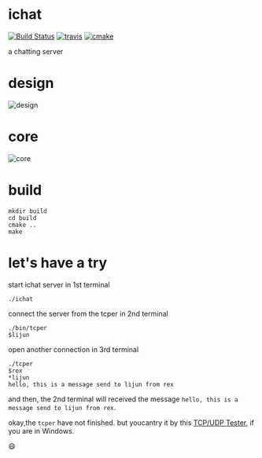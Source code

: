 # ichat #

[![Build Status](https://drone.io/github.com/duguying/ichat/status.png)](https://drone.io/github.com/duguying/ichat/latest)
[![travis](https://api.travis-ci.org/duguying/ichat.png)](https://travis-ci.org/duguying/ichat)
[![cmake](http://www.cmake.org/cmake/img/CMake-logo-triangle-download.jpg)](http://www.cmake.org/)

a chatting server

# design #

![design](https://rawgithub.com/duguying/ichat/master/docs/design.svg)

# core #
![core](https://rawgithub.com/duguying/ichat/master/docs/core.svg)

# build #

```shell
mkdir build
cd build
cmake ..
make
```

# let's have a try #

start ichat server in 1st terminal
>
```shell
./ichat
```

connect the server from the tcper in 2nd terminal
>
```shell
./bin/tcper
$lijun
```

open another connection in 3rd terminal
>
```shell
./tcper
$rex
*lijun
hello, this is a message send to lijun from rex
```

and then, the 2nd terminal will received the message `hello, this is a message send to lijun from rex`.

okay,the `tcper` have not finished. but youcantry it by this [TCP/UDP Tester](http://pan.baidu.com/s/1cgtSA), if you are in Windows.

:smile:




